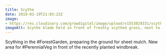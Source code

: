 ```yaml
---
title: Scythe
date: 2019-03-19T21:03:23Z
image: 
- https://res.cloudinary.com/growdigital/image/upload/v1553029331/scythe-EEC67106.jpg
imageAlt: Scythe blade held in front of freshly scythed grass, next to young tree
---
```


Scything in the #ForestGarden, preparing the ground for sheet mulch. New area for #PerennialVeg in front of the recently planted windbreak.
